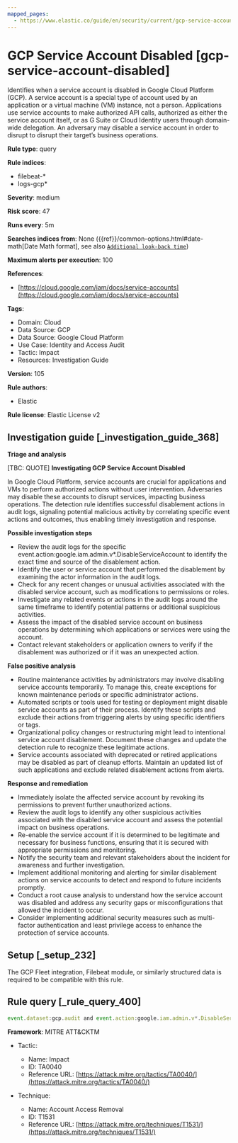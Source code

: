 ```yaml
---
mapped_pages:
  - https://www.elastic.co/guide/en/security/current/gcp-service-account-disabled.html
---
```


# GCP Service Account Disabled [gcp-service-account-disabled]

Identifies when a service account is disabled in Google Cloud Platform (GCP). A service account is a special type of account used by an application or a virtual machine (VM) instance, not a person. Applications use service accounts to make authorized API calls, authorized as either the service account itself, or as G Suite or Cloud Identity users through domain-wide delegation. An adversary may disable a service account in order to disrupt to disrupt their target’s business operations.

**Rule type**: query

**Rule indices**:

* filebeat-*
* logs-gcp*

**Severity**: medium

**Risk score**: 47

**Runs every**: 5m

**Searches indices from**: None ({{ref}}/common-options.html#date-math[Date Math format], see also [`Additional look-back time`](docs-content://solutions/security/detect-and-alert/create-detection-rule.md#rule-schedule))

**Maximum alerts per execution**: 100

**References**:

* [https://cloud.google.com/iam/docs/service-accounts](https://cloud.google.com/iam/docs/service-accounts)

**Tags**:

* Domain: Cloud
* Data Source: GCP
* Data Source: Google Cloud Platform
* Use Case: Identity and Access Audit
* Tactic: Impact
* Resources: Investigation Guide

**Version**: 105

**Rule authors**:

* Elastic

**Rule license**: Elastic License v2

## Investigation guide [_investigation_guide_368]

**Triage and analysis**

[TBC: QUOTE]
**Investigating GCP Service Account Disabled**

In Google Cloud Platform, service accounts are crucial for applications and VMs to perform authorized actions without user intervention. Adversaries may disable these accounts to disrupt services, impacting business operations. The detection rule identifies successful disablement actions in audit logs, signaling potential malicious activity by correlating specific event actions and outcomes, thus enabling timely investigation and response.

**Possible investigation steps**

* Review the audit logs for the specific event.action:google.iam.admin.v*.DisableServiceAccount to identify the exact time and source of the disablement action.
* Identify the user or service account that performed the disablement by examining the actor information in the audit logs.
* Check for any recent changes or unusual activities associated with the disabled service account, such as modifications to permissions or roles.
* Investigate any related events or actions in the audit logs around the same timeframe to identify potential patterns or additional suspicious activities.
* Assess the impact of the disabled service account on business operations by determining which applications or services were using the account.
* Contact relevant stakeholders or application owners to verify if the disablement was authorized or if it was an unexpected action.

**False positive analysis**

* Routine maintenance activities by administrators may involve disabling service accounts temporarily. To manage this, create exceptions for known maintenance periods or specific administrator actions.
* Automated scripts or tools used for testing or deployment might disable service accounts as part of their process. Identify these scripts and exclude their actions from triggering alerts by using specific identifiers or tags.
* Organizational policy changes or restructuring might lead to intentional service account disablement. Document these changes and update the detection rule to recognize these legitimate actions.
* Service accounts associated with deprecated or retired applications may be disabled as part of cleanup efforts. Maintain an updated list of such applications and exclude related disablement actions from alerts.

**Response and remediation**

* Immediately isolate the affected service account by revoking its permissions to prevent further unauthorized actions.
* Review the audit logs to identify any other suspicious activities associated with the disabled service account and assess the potential impact on business operations.
* Re-enable the service account if it is determined to be legitimate and necessary for business functions, ensuring that it is secured with appropriate permissions and monitoring.
* Notify the security team and relevant stakeholders about the incident for awareness and further investigation.
* Implement additional monitoring and alerting for similar disablement actions on service accounts to detect and respond to future incidents promptly.
* Conduct a root cause analysis to understand how the service account was disabled and address any security gaps or misconfigurations that allowed the incident to occur.
* Consider implementing additional security measures such as multi-factor authentication and least privilege access to enhance the protection of service accounts.


## Setup [_setup_232]

The GCP Fleet integration, Filebeat module, or similarly structured data is required to be compatible with this rule.


## Rule query [_rule_query_400]

```js
event.dataset:gcp.audit and event.action:google.iam.admin.v*.DisableServiceAccount and event.outcome:success
```

**Framework**: MITRE ATT&CKTM

* Tactic:

    * Name: Impact
    * ID: TA0040
    * Reference URL: [https://attack.mitre.org/tactics/TA0040/](https://attack.mitre.org/tactics/TA0040/)

* Technique:

    * Name: Account Access Removal
    * ID: T1531
    * Reference URL: [https://attack.mitre.org/techniques/T1531/](https://attack.mitre.org/techniques/T1531/)



